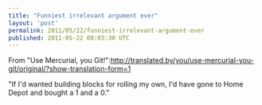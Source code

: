 ```yaml
---
title: "Funniest irrelevant argument ever"
layout: 'post'
permalink: 2011/05/22/funniest-irrelevant-argument-ever
published: 2011-05-22 08:03:30 UTC
---
```

From &quot;Use Mercurial, you Git!&quot;:http://translated.by/you/use-mercurial-you-git/original/?show-translation-form=1

&quot;If I'd wanted building blocks for rolling my own, I'd have gone to Home Depot and bought a 1 and a 0.&quot;

